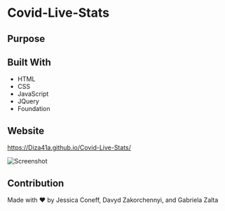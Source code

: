# Covid-Live-Stats

## Purpose


## Built With
* HTML
* CSS
* JavaScript
* JQuery
* Foundation

## Website
https://Diza41a.github.io/Covid-Live-Stats/

![Screenshot]()

## Contribution
Made with ❤️ by Jessica Coneff, Davyd Zakorchennyi, and Gabriela Zalta
